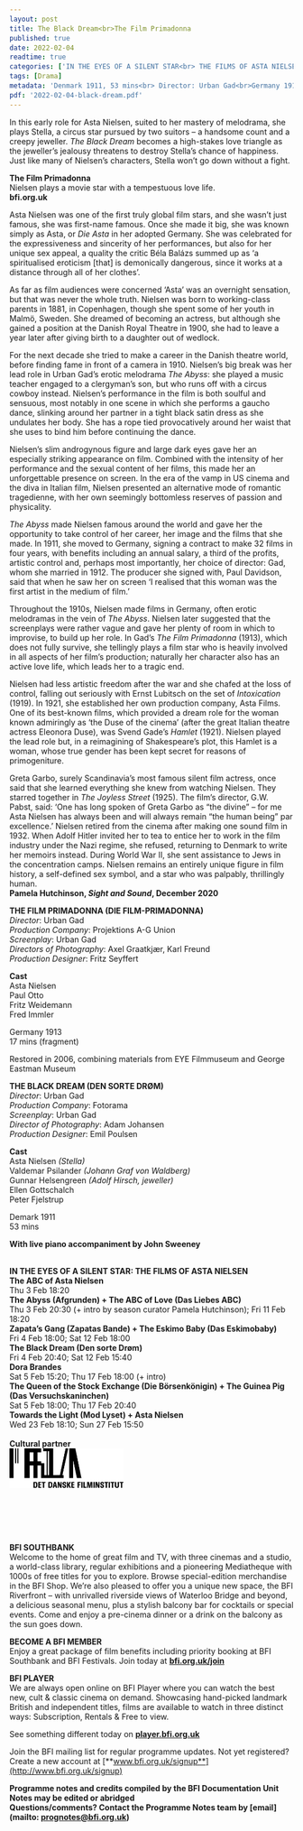 ```yaml
---
layout: post
title: The Black Dream<br>The Film Primadonna
published: true
date: 2022-02-04
readtime: true
categories: ['IN THE EYES OF A SILENT STAR<br> THE FILMS OF ASTA NIELSEN']
tags: [Drama]
metadata: 'Denmark 1911, 53 mins<br> Director: Urban Gad<br>Germany 1913, 17 mins<br> Director: Urban Gad'
pdf: '2022-02-04-black-dream.pdf'
---
```


In this early role for Asta Nielsen, suited to her mastery of melodrama, she plays Stella, a circus star pursued by two suitors – a handsome count and a creepy jeweller. _The Black Dream_ becomes a high-stakes love triangle as the jeweller’s jealousy threatens to destroy Stella’s chance of happiness. Just like many of Nielsen’s characters, Stella won’t go down without a fight.

**The Film Primadonna**<br>
Nielsen plays a movie star with a tempestuous love life.<br>
**bfi.org.uk**

Asta Nielsen was one of the first truly global film stars, and she wasn’t just famous, she was first-name famous. Once she made it big, she was known simply as Asta, or _Die Asta_ in her adopted Germany. She was celebrated for the expressiveness and sincerity of her performances, but also for her unique sex appeal, a quality the critic Béla Balázs summed up as ‘a spiritualised eroticism [that] is demonically dangerous, since it works at a distance through all of her clothes’.

As far as film audiences were concerned ‘Asta’ was an overnight sensation, but that was never the whole truth. Nielsen was born to working-class parents in 1881, in Copenhagen, though she spent some of her youth in Malmö, Sweden. She dreamed of becoming an actress, but although she gained a position at the Danish Royal Theatre in 1900, she had to leave a year later after giving birth to a daughter out of wedlock.

For the next decade she tried to make a career in the Danish theatre world, before finding fame in front of a camera in 1910. Nielsen’s big break was her lead role in Urban Gad’s erotic melodrama _The Abyss_: she played a music teacher engaged to a clergyman’s son, but who runs off with a circus cowboy instead. Nielsen’s performance in the film is both soulful and sensuous, most notably in one scene in which she performs a gaucho dance, slinking around her partner in a tight black satin dress as she undulates her body. She has a rope tied provocatively around her waist that she uses to bind him before continuing the dance.

Nielsen’s slim androgynous figure and large dark eyes gave her an especially striking appearance on film. Combined with the intensity of her performance and the sexual content of her films, this made her an unforgettable presence on screen. In the era of the vamp in US cinema and the diva in Italian film, Nielsen presented an alternative mode of romantic tragedienne, with her own seemingly bottomless reserves of passion and physicality.

_The Abyss_ made Nielsen famous around the world and gave her the opportunity to take control of her career, her image and the films that she made. In 1911, she moved to Germany, signing a contract to make 32 films in four years, with benefits including an annual salary, a third of the profits, artistic control and, perhaps most importantly, her choice of director: Gad, whom she married in 1912. The producer she signed with, Paul Davidson, said that when he saw her on screen ‘I realised that this woman was the first artist in the medium of film.’

Throughout the 1910s, Nielsen made films in Germany, often erotic melodramas in the vein of _The Abyss_. Nielsen later suggested that the screenplays were rather vague and gave her plenty of room in which to improvise, to build up her role. In Gad’s _The Film Primadonna_ (1913), which does not fully survive, she tellingly plays a film star who is heavily involved in all aspects of her film’s production; naturally her character also has an active love life, which leads her to a tragic end.

Nielsen had less artistic freedom after the war and she chafed at the loss of control, falling out seriously with Ernst Lubitsch on the set of _Intoxication_ (1919). In 1921, she established her own production company, Asta Films. One of its best-known films, which provided a dream role for the woman known admiringly as ‘the Duse of the cinema’ (after the great Italian theatre actress Eleonora Duse), was Svend Gade’s _Hamlet_ (1921). Nielsen played the lead role but, in a reimagining of Shakespeare’s plot, this Hamlet is a woman, whose true gender has been kept secret for reasons of primogeniture.

Greta Garbo, surely Scandinavia’s most famous silent film actress, once said that she learned everything she knew from watching Nielsen. They starred together in _The Joyless Street_ (1925). The film’s director, G.W. Pabst, said: ‘One has long spoken of Greta Garbo as “the divine” – for me Asta Nielsen has always been and will always remain “the human being” par excellence.’ Nielsen retired from the cinema after making one sound film in 1932. When Adolf Hitler invited her to tea to entice her to work in the film industry under the Nazi regime, she refused, returning to Denmark to write her memoirs instead. During World War II, she sent assistance to Jews in the concentration camps. Nielsen remains an entirely unique figure in film history, a self-defined sex symbol, and a star who was palpably, thrillingly human.<br>
**Pamela Hutchinson, _Sight and Sound_, December 2020**<br>

**THE FILM PRIMADONNA (DIE FILM-PRIMADONNA)**<br>
_Director_: Urban Gad<br>
_Production Company_: Projektions A-G Union<br>
_Screenplay_: Urban Gad<br>
_Directors of Photography_: Axel Graatkjær, Karl Freund  <br>
_Production Designer_: Fritz Seyffert<br>

**Cast**<br>
Asta Nielsen<br>
Paul Otto<br>
Fritz Weidemann<br>
Fred Immler<br>

Germany 1913<br>
17 mins (fragment)<br>

Restored in 2006, combining materials from EYE Filmmuseum and George Eastman Museum<br>

**THE BLACK DREAM (DEN SORTE DRØM)**<br>
_Director_: Urban Gad  
_Production Company_: Fotorama  
_Screenplay_: Urban Gad  
_Director of Photography_: Adam Johansen<br>
_Production Designer_: Emil Poulsen<br>

**Cast**  
Asta Nielsen _(Stella)_  
Valdemar Psilander _(Johann Graf von Waldberg)_  
Gunnar Helsengreen _(Adolf Hirsch, jeweller)_  
Ellen Gottschalch  
Peter Fjelstrup<br>

Demark 1911<br>
53 mins<br>

**With live piano accompaniment by John Sweeney**<br>
<br>

**IN THE EYES OF A SILENT STAR: THE FILMS OF ASTA NIELSEN**<br>
**The ABC of Asta Nielsen**<br>
Thu 3 Feb 18:20<br>
**The Abyss (Afgrunden) + The ABC of Love (Das Liebes ABC)**<br>
Thu 3 Feb 20:30 (+ intro by season curator Pamela Hutchinson); Fri 11 Feb 18:20<br>
**Zapata’s Gang (Zapatas Bande) + The Eskimo Baby (Das Eskimobaby)**<br>
Fri 4 Feb 18:00; Sat 12 Feb 18:00<br>
**The Black Dream (Den sorte Drøm)**<br>
Fri 4 Feb 20:40; Sat 12 Feb 15:40<br>
**Dora Brandes**<br>
Sat 5 Feb 15:20; Thu 17 Feb 18:00 (+ intro)<br>
**The Queen of the Stock Exchange (Die Börsenkönigin) + The Guinea Pig (Das Versuchskaninchen)**<br>
Sat 5 Feb 18:00; Thu 17 Feb 20:40<br>
**Towards the Light (Mod Lyset) + Asta Nielsen**<br>
Wed 23 Feb 18:10; Sun 27 Feb 15:50<br>
<br>
**Cultural partner**<br>
<img style="float: left;" src="/img/danish film institute.png" width="40%" height="40%">
<br><br><br><br><br><br><br><br><br>

**BFI SOUTHBANK**  
Welcome to the home of great film and TV, with three cinemas and a studio, a world-class library, regular exhibitions and a pioneering Mediatheque with 1000s of free titles for you to explore. Browse special-edition merchandise in the BFI Shop. We’re also pleased to offer you a unique new space, the BFI Riverfront – with unrivalled riverside views of Waterloo Bridge and beyond, a delicious seasonal menu, plus a stylish balcony bar for cocktails or special events. Come and enjoy a pre-cinema dinner or a drink on the balcony as the sun goes down.  

**BECOME A BFI MEMBER**  
Enjoy a great package of film benefits including priority booking at BFI Southbank and BFI Festivals. Join today at [**bfi.org.uk/join**](http://www.bfi.org.uk/join)  

**BFI PLAYER**  
 We are always open online on BFI Player where you can watch the best new, cult &amp; classic cinema on demand. Showcasing hand-picked landmark British and independent titles, films are available to watch in three distinct ways: Subscription, Rentals &amp; Free to view.  

See something different today on [**player.bfi.org.uk**](https://player.bfi.org.uk)  

Join the BFI mailing list for regular programme updates. Not yet registered? Create a new account at [**www.bfi.org.uk/signup**](http://www.bfi.org.uk/signup)

**Programme notes and credits compiled by the BFI Documentation Unit  
Notes may be edited or abridged  
Questions/comments? Contact the Programme Notes team by [email](mailto: prognotes@bfi.org.uk)**
